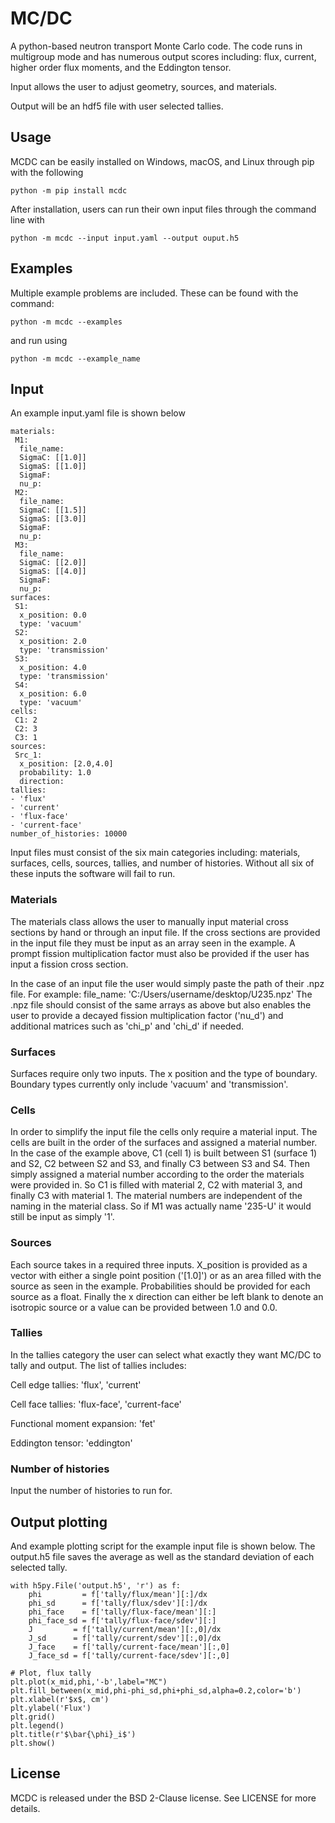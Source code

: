 # MC/DC

A python-based neutron transport Monte Carlo code. The code runs in multigroup mode and has numerous output scores including: 
flux, current, higher order flux moments, and the Eddington tensor.

Input allows the user to adjust geometry, sources, and materials.

Output will be an hdf5 file with user selected tallies.

## Usage

MCDC can be easily installed on Windows, macOS, and Linux through pip with the following

	python -m pip install mcdc

After installation, users can run their own input files through the command line with

	python -m mcdc --input input.yaml --output ouput.h5

## Examples

Multiple example problems are included. These can be found with the command:

	python -m mcdc --examples

and run using

	python -m mcdc --example_name
	
## Input
An example input.yaml file is shown below

	materials:
	 M1:
	  file_name:
	  SigmaC: [[1.0]]
	  SigmaS: [[1.0]]
	  SigmaF:
	  nu_p:
	 M2:
	  file_name:
	  SigmaC: [[1.5]]
	  SigmaS: [[3.0]]
	  SigmaF:
	  nu_p:
	 M3:
	  file_name:
	  SigmaC: [[2.0]]
	  SigmaS: [[4.0]]
	  SigmaF: 
	  nu_p:
	surfaces:
	 S1:
	  x_position: 0.0
	  type: 'vacuum'
	 S2:
	  x_position: 2.0
	  type: 'transmission'
	 S3:
	  x_position: 4.0
	  type: 'transmission'
	 S4:
	  x_position: 6.0
	  type: 'vacuum'
	cells:
	 C1: 2
	 C2: 3
	 C3: 1
	sources:
	 Src_1:
	  x_position: [2.0,4.0]
	  probability: 1.0
	  direction:
	tallies:
	- 'flux'
	- 'current'
	- 'flux-face'
	- 'current-face'
	number_of_histories: 10000

Input files must consist of the six main categories including: materials, surfaces, cells, sources, tallies, and number of histories.
Without all six of these inputs the software will fail to run.

### Materials
The materials class allows the user to manually input material cross sections by hand or through an input file. If the cross sections
are provided in the input file they must be input as an array seen in the example. A prompt fission multiplication factor must also be provided
if the user has input a fission cross section.

In the case of an input file the user would simply paste the path of their .npz file. For example:
	file_name: 'C:/Users/username/desktop/U235.npz'
The .npz file should consist of the same arrays as above but also enables the user to provide a decayed fission multiplication factor ('nu_d')
and additional matrices such as 'chi_p' and 'chi_d' if needed.

### Surfaces
Surfaces require only two inputs. The x position and the type of boundary. Boundary types currently only include 'vacuum' and 'transmission'.

### Cells
In order to simplify the input file the cells only require a material input. The cells are built in the order of the surfaces and assigned a material
number. In the case of the example above, C1 (cell 1) is built between S1 (surface 1) and S2, C2 between S2 and S3, and finally C3 between S3 and S4.
Then simply assigned a material number according to the order the materials were provided in. So C1 is filled with material 2, C2 with material 3, and
finally C3 with material 1. The material numbers are independent of the naming in the material class. So if M1 was actually name '235-U' it would still
be input as simply '1'.

### Sources
Each source takes in a required three inputs. X_position is provided as a vector with either a single point position ('[1.0]') or as
an area filled with the source as seen in the example. Probabilities should be provided for each source as a float. Finally the 
x direction can either be left blank to denote an isotropic source or a value can be provided between 1.0 and 0.0.

### Tallies
In the tallies category the user can select what exactly they want MC/DC to tally and output. The list of tallies includes:


Cell edge tallies: 'flux', 'current'

Cell face tallies: 'flux-face', 'current-face' 

Functional moment expansion: 'fet'

Eddington tensor: 'eddington'

### Number of histories
Input the number of histories to run for.

## Output plotting
And example plotting script for the example input file is shown below. The output.h5 file saves the average as well as the standard 
deviation of each selected tally.

	with h5py.File('output.h5', 'r') as f:
		phi         = f['tally/flux/mean'][:]/dx
		phi_sd      = f['tally/flux/sdev'][:]/dx
		phi_face    = f['tally/flux-face/mean'][:]
		phi_face_sd = f['tally/flux-face/sdev'][:]
		J         = f['tally/current/mean'][:,0]/dx
		J_sd      = f['tally/current/sdev'][:,0]/dx
		J_face    = f['tally/current-face/mean'][:,0]
		J_face_sd = f['tally/current-face/sdev'][:,0]

	# Plot, flux tally
	plt.plot(x_mid,phi,'-b',label="MC")
	plt.fill_between(x_mid,phi-phi_sd,phi+phi_sd,alpha=0.2,color='b')
	plt.xlabel(r'$x$, cm')
	plt.ylabel('Flux')
	plt.grid()
	plt.legend()
	plt.title(r'$\bar{\phi}_i$')
	plt.show()

## License

MCDC is released under the BSD 2-Clause license. See LICENSE for more details.